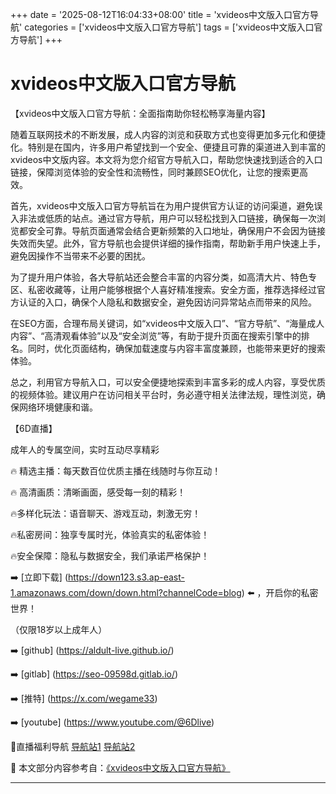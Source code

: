 +++
date = '2025-08-12T16:04:33+08:00'
title = 'xvideos中文版入口官方导航'
categories = ['xvideos中文版入口官方导航']
tags = ['xvideos中文版入口官方导航']
+++

# xvideos中文版入口官方导航

【xvideos中文版入口官方导航：全面指南助你轻松畅享海量内容】

随着互联网技术的不断发展，成人内容的浏览和获取方式也变得更加多元化和便捷化。特别是在国内，许多用户希望找到一个安全、便捷且可靠的渠道进入到丰富的xvideos中文版内容。本文将为您介绍官方导航入口，帮助您快速找到适合的入口链接，保障浏览体验的安全性和流畅性，同时兼顾SEO优化，让您的搜索更高效。

首先，xvideos中文版入口官方导航旨在为用户提供官方认证的访问渠道，避免误入非法或低质的站点。通过官方导航，用户可以轻松找到入口链接，确保每一次浏览都安全可靠。导航页面通常会结合更新频繁的入口地址，确保用户不会因为链接失效而失望。此外，官方导航也会提供详细的操作指南，帮助新手用户快速上手，避免因操作不当带来不必要的困扰。

为了提升用户体验，各大导航站还会整合丰富的内容分类，如高清大片、特色专区、私密收藏等，让用户能够根据个人喜好精准搜索。安全方面，推荐选择经过官方认证的入口，确保个人隐私和数据安全，避免因访问异常站点而带来的风险。

在SEO方面，合理布局关键词，如“xvideos中文版入口”、“官方导航”、“海量成人内容”、“高清观看体验”以及“安全浏览”等，有助于提升页面在搜索引擎中的排名。同时，优化页面结构，确保加载速度与内容丰富度兼顾，也能带来更好的搜索体验。

总之，利用官方导航入口，可以安全便捷地探索到丰富多彩的成人内容，享受优质的视频体验。建议用户在访问相关平台时，务必遵守相关法律法规，理性浏览，确保网络环境健康和谐。

【6D直播】

 成年人的专属空间，实时互动尽享精彩

🔥 精选主播：每天数百位优质主播在线随时与你互动！

🔥 高清画质：清晰画面，感受每一刻的精彩！

🔥多样化玩法：语音聊天、游戏互动，刺激无穷！

🔥私密房间：独享专属时光，体验真实的私密体验！

🔥安全保障：隐私与数据安全，我们承诺严格保护！

➡️ [立即下载] (https://down123.s3.ap-east-1.amazonaws.com/down/down.html?channelCode=blog) ⬅️ ，开启你的私密世界！

 （仅限18岁以上成年人）

➡️ [github] (https://aldult-live.github.io/)

➡️ [gitlab] (https://seo-09598d.gitlab.io/)

➡️ [推特] (https://x.com/wegame33)

➡️ [youtube] (https://www.youtube.com/@6Dlive)

🔞直播福利导航   [导航站1](https://webstack-86085a.gitlab.io/) [导航站2](https://onlygit123-2.github.io/)


📘 本文部分内容参考自：[《xvideos中文版入口官方导航》](https://github.com/xiaohongmaozhibozuixin/live)

---
